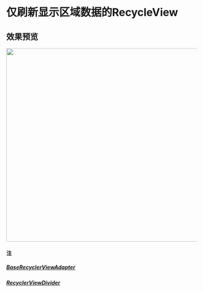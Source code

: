 # 仅刷新显示区域数据的RecycleView

## 效果预览

<p><img src="images/image1.gif" height="512"/> 



#### 注
##### [BaseRecyclerViewAdapter](https://github.com/yangsanning/BaseRecyclerViewAdapter)
##### [RecyclerViewDivider](https://github.com/yangsanning/RecyclerViewDivider)
